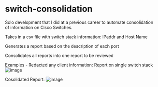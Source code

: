 # switch-consolidation
Solo development that I did at a previous career to automate consolidation of information on Cisco Switches.

Takes in a csv file with switch stack information: IPaddr and Host Name

Generates a report based on the description of each port

Consolidates all reports into one report to be reviewed

Examples - Redacted any client information:
Report on single switch stack
![image](https://user-images.githubusercontent.com/43871397/150441616-c1596d46-8067-4028-b5cd-4f8428fb5846.png)

Cosolidated Report:
![image](https://user-images.githubusercontent.com/43871397/150441646-1f65aada-8093-48c4-b872-b3ae57cdd55d.png)
